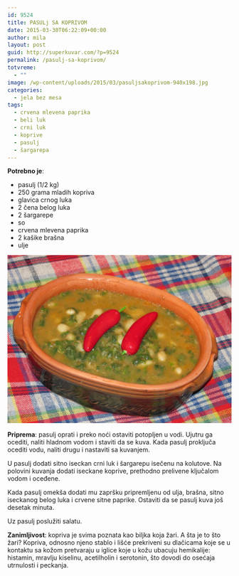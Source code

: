 ```yaml
---
id: 9524
title: PASULj SA KOPRIVOM
date: 2015-03-30T06:22:09+00:00
author: mila
layout: post
guid: http://superkuvar.com/?p=9524
permalink: /pasulj-sa-koprivom/
totvreme:
  - ""
image: /wp-content/uploads/2015/03/pasuljsakoprivom-940x198.jpg
categories:
  - jela bez mesa
tags:
  - crvena mlevena paprika
  - beli luk
  - crni luk
  - koprive
  - pasulj
  - šargarepa
---
```

**Potrebno je**:  
* pasulj (1/2 kg)  
* 250 grama mladih kopriva  
* glavica crnog luka  
* 2 čena belog luka  
* 2 šargarepe  
* so  
* crvena mlevena paprika  
* 2 kašike brašna  
* ulje

![pasulj sa koprivom](/wp-content/uploads/2015/03/pasuljsakoprivom-1024x768.jpg)

**Priprema**: pasulj oprati i preko noći ostaviti potopljen u vodi. Ujutru ga ocediti, naliti hladnom vodom i staviti da se kuva. Kada pasulj proključa ocediti vodu, naliti drugu i nastaviti sa kuvanjem.

U pasulj dodati sitno iseckan crni luk i šargarepu isečenu na kolutove. Na polovini kuvanja dodati iseckane koprive, prethodno prelivene ključalom vodom i oceđene.

Kada pasulj omekša dodati mu zapršku pripremljenu od ulja, brašna, sitno iseckanog belog luka i crvene sitne paprike. Ostaviti da se pasulj kuva još desetak minuta.

Uz pasulj poslužiti salatu.

**Zanimljivost**: kopriva je svima poznata kao biljka koja žari. A šta je to što žari? Kopriva, odnosno njeno stablo i lišće prekriveni su dlačicama koje se u kontaktu sa kožom pretvaraju u iglice koje u kožu ubacuju hemikalije: histamin, mravlju kiselinu, acetilholin i serotonin, što dovodi do osećaja utrnulosti i peckanja.